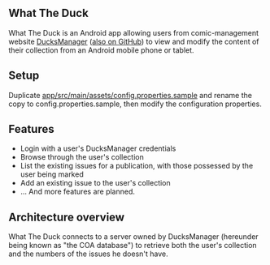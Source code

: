 ## What The Duck

What The Duck is an Android app allowing users from comic-management website [DucksManager](http://www.ducksmanager.net) ([also on GitHub](http://github.com/bperel/DucksManager)) to view and modify the content of their collection from an Android mobile phone or tablet.

## Setup

Duplicate [app/src/main/assets/config.properties.sample](app/src/main/assets/config.properties.sample) and rename the copy to config.properties.sample, then modify the configuration properties.

## Features

* Login with a user's DucksManager credentials
* Browse through the user's collection
* List the existing issues for a publication, with those possessed by the user being marked
* Add an existing issue to the user's collection
* ... And more features are planned.


## Architecture overview

What The Duck connects to a server owned by DucksManager (hereunder being known as "the COA database") to retrieve both the user's collection and the numbers of the issues he doesn't have.
